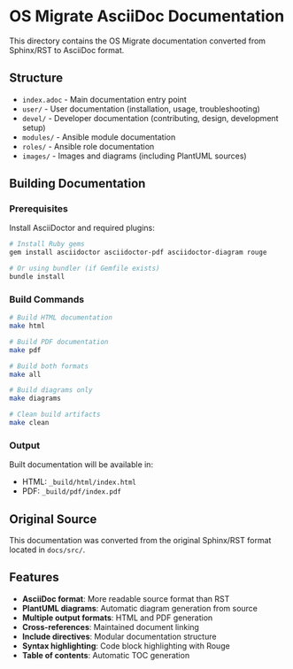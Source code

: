 # OS Migrate AsciiDoc Documentation

This directory contains the OS Migrate documentation converted from Sphinx/RST to AsciiDoc format.

## Structure

- `index.adoc` - Main documentation entry point
- `user/` - User documentation (installation, usage, troubleshooting)
- `devel/` - Developer documentation (contributing, design, development setup)
- `modules/` - Ansible module documentation
- `roles/` - Ansible role documentation  
- `images/` - Images and diagrams (including PlantUML sources)

## Building Documentation

### Prerequisites

Install AsciiDoctor and required plugins:

```bash
# Install Ruby gems
gem install asciidoctor asciidoctor-pdf asciidoctor-diagram rouge

# Or using bundler (if Gemfile exists)
bundle install
```

### Build Commands

```bash
# Build HTML documentation
make html

# Build PDF documentation  
make pdf

# Build both formats
make all

# Build diagrams only
make diagrams

# Clean build artifacts
make clean
```

### Output

Built documentation will be available in:
- HTML: `_build/html/index.html`
- PDF: `_build/pdf/index.pdf`

## Original Source

This documentation was converted from the original Sphinx/RST format located in `docs/src/`.

## Features

- **AsciiDoc format**: More readable source format than RST
- **PlantUML diagrams**: Automatic diagram generation from source
- **Multiple output formats**: HTML and PDF generation
- **Cross-references**: Maintained document linking
- **Include directives**: Modular documentation structure
- **Syntax highlighting**: Code block highlighting with Rouge
- **Table of contents**: Automatic TOC generation
